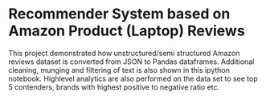 # Recommender System based on Amazon Product (Laptop) Reviews

This project demonstrated how unstructured/semi structured Amazon reviews dataset is converted from JSON to Pandas dataframes. Additional cleaning, munging and filtering of text is also shown in this ipython notebook. Highlevel analytics are also performed on the data set to see top 5 contenders, brands with highest positive to negative ratio etc.
